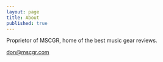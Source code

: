 ```yaml
---
layout: page
title: About
published: true
---
```


Proprietor of MSCGR, home of the best music gear reviews.

[don@mscgr.com](mailto:don@mscgr.com)